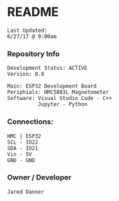 # README #
    Last Updated:
    6/27/17 @ 9:00am

### Repository Info ###
    Development Status: ACTIVE
    Version: 0.8

    Main: ESP32 Development Board
    Periphials: HMC5883L Magnetometer
    Software: Visual Studio Code - C++
	          Jupyter - Python

### Connections: ###
    HMC | ESP32
    SCL - IO22
    SDA - IO21
    Vin - 5V
    GND - GND

### Owner / Developer ###
    Jared Danner